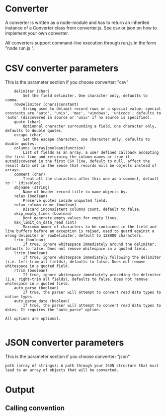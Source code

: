# Converter
A converter is written as a node-module and has to return an inherited instance of a Converter class from converter.js.
See csv or json on how to implement your own converter.

All converters support command-line execution through run.js in the form "node run.js <source-name>".

# CSV converter parameters
This is the parameter section if you choose converter: "csv"
```
    delimiter (char)
        Set the field delimiter. One character only, defaults to comma.
    rowDelimiter (chars|constant)
        String used to delimit record rows or a special value; special constants are 'auto', 'unix', 'mac', 'windows', 'unicode'; defaults to 'auto' (discovered in source or 'unix' if no source is specified).
    quote (char)
        Optionnal character surrounding a field, one character only, defaults to double quotes.
    escape (char)
        Set the escape character, one character only, defaults to double quotes.
    columns (array|boolean|function) 
        List of fields as an array, a user defined callback accepting the first line and returning the column names or true if autodiscovered in the first CSV line, default to null, affect the result data set in the sense that records will be objects instead of arrays.
    comment (char)
        Treat all the characters after this one as a comment, default to '' (disabled).
    objname (string)
        Name of header-record title to name objects by.
    relax (boolean)
        Preserve quotes inside unquoted field.
    relax_column_count (boolean)
        Discard inconsistent columns count, default to false.
    skip_empty_lines (boolean)
        Dont generate empty values for empty lines.
    max_limit_on_data_read (int)
        Maximum numer of characters to be contained in the field and line buffers before an exception is raised, used to guard against a wrong delimiter or rowDelimiter, default to 128000 characters.
    trim (boolean)
        If true, ignore whitespace immediately around the delimiter, defaults to false. Does not remove whitespace in a quoted field.
    ltrim (boolean)
        If true, ignore whitespace immediately following the delimiter (i.e. left-trim all fields), defaults to false. Does not remove whitespace in a quoted field.
    rtrim (boolean)
        If true, ignore whitespace immediately preceding the delimiter (i.e. right-trim all fields), defaults to false. Does not remove whitespace in a quoted field.
    auto_parse (boolean)
        If true, the parser will attempt to convert read data types to native types.
    auto_parse_date (boolean)
        If true, the parser will attempt to convert read data types to dates. It requires the "auto_parse" option.

All options are optional.


```

# JSON converter parameters
This is the parameter section if you choose converter: "json"
```
path (array of strings): A path through your JSON structure that must lead to an array of objects that will be converted.
```

# Output


## Calling convention


